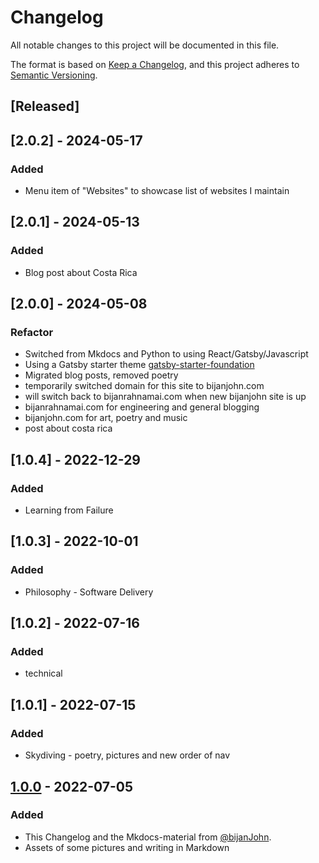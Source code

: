 # Changelog
All notable changes to this project will be documented in this file.

The format is based on [Keep a Changelog](https://keepachangelog.com/en/1.0.0/),
and this project adheres to [Semantic Versioning](https://semver.org/spec/v2.0.0.html).

## [Released]

## [2.0.2] - 2024-05-17
### Added
- Menu item of "Websites" to showcase list of websites I maintain

## [2.0.1] - 2024-05-13
### Added
- Blog post about Costa Rica

## [2.0.0] - 2024-05-08
### Refactor
- Switched from Mkdocs and Python to using React/Gatsby/Javascript
- Using a Gatsby starter theme [gatsby-starter-foundation](https://github.com/stackrole/gatsby-starter-foundation)
- Migrated blog posts, removed poetry
- temporarily switched domain for this site to bijanjohn.com
- will switch back to bijanrahnamai.com when new bijanjohn site is up
- bijanrahnamai.com for engineering and general blogging
- bijanjohn.com for art, poetry and music
- post about costa rica

## [1.0.4] - 2022-12-29
### Added
- Learning from Failure


## [1.0.3] - 2022-10-01
### Added
- Philosophy - Software Delivery

## [1.0.2] - 2022-07-16
### Added

- technical

## [1.0.1] - 2022-07-15
### Added
- Skydiving - poetry, pictures and new order of nav

## [1.0.0] - 2022-07-05
### Added
- This Changelog and the Mkdocs-material from [@bijanJohn](https://github.com/bijanJohn).
- Assets of some pictures and writing in Markdown

[1.0.0]: https://github.com/BijanJohn/keep-a-changelog/compare/v0.3.0...v1.0.0
